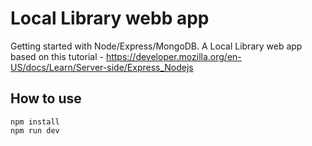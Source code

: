 # Local Library webb app

Getting started with Node/Express/MongoDB. A Local Library web app based on this tutorial - https://developer.mozilla.org/en-US/docs/Learn/Server-side/Express_Nodejs

## How to use  
`npm install`  
`npm run dev`  
